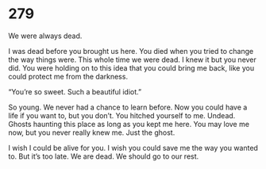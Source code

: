 # 279

We were always dead.

I was dead before you brought us here. You died when you tried to change the way things were. This whole time we were dead. I knew it but you never did. You were holding on to this idea that you could bring me back, like you could protect me from the darkness.

“You’re so sweet. Such a beautiful idiot.”

So young. We never had a chance to learn before. Now you could have a life if you want to, but you don’t. You hitched yourself to me. Undead. Ghosts haunting this place as long as you kept me here. You may love me now, but you never really knew me. Just the ghost.

I wish I could be alive for you. I wish you could save me the way you wanted to. But it’s too late. We are dead. We should go to our rest. 